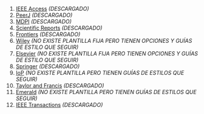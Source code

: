1. [IEEE Access](https://www.overleaf.com/latex/templates/ieee-access-latex-template/cdxrhtbjgszv) *(DESCARGADO)*
2. [PeerJ](https://www.overleaf.com/latex/templates/latex-template-for-peerj-journal-and-pre-print-submissions/ptdwfrqxqzbn) *(DESCARGADO)*
3. [MDPI](https://www.mdpi.com/authors/latex) *(DESCARGADO)*
4. [Scientific Reports](https://www.overleaf.com/latex/templates/template-for-submissions-to-scientific-reports/xyrztqvdccns) *(DESCARGADO)*
5. [Frontiers](https://www.overleaf.com/latex/templates/template-for-frontiers-journal/myxxkvjwqhrv) *(DESCARGADO)*
6. [Wiley](https://authorservices.wiley.com/author-resources/Journal-Authors/Prepare/new-journal-design.html) *(NO EXISTE PLANTILLA FIJA PERO TIENEN OPCIONES Y GUÍAS DE ESTILO QUE SEGUIR)*
7. [Elsevier](https://www.elsevier.com/researcher/author/policies-and-guidelines/latex-instructions) *(NO EXISTE PLANTILLA FIJA PERO TIENEN OPCIONES Y GUÍAS DE ESTILO QUE SEGUIR)*
8. [Springer](https://www.springernature.com/gp/authors/campaigns/latex-author-support/see-where-our-services-will-take-you/18782940) *(DESCARGADO)*
9. [IoP](https://publishingsupport.iopscience.iop.org/questions/latex-template/) *(NO EXISTE PLANTILLA PERO TIENEN GUÍAS DE ESTILOS QUE SEGUIR)*
10. [Taylor and Francis](https://www.overleaf.com/latex/templates/taylor-and-francis-latex-template-for-authors-interact-layout-plus-apa-reference-style/jqhskrsqqzfz) *(DESCARGADO)*
11. [Emerald](https://emeraldpublishinggroup.freshdesk.com/support/solutions/articles/36000215573-can-i-prepare-my-manuscript-in-latex-) *(NO EXISTE PLANTILLA PERO TIENEN GUÍAS DE ESTILOS QUE SEGUIR)*
12. [IEEE Transactions](https://template-selector.ieee.org/secure/templateSelector/downloadTemplate?publicationTypeId=1&titleId=84&articleId=3&fileId=262) *(DESCARGADO)*
